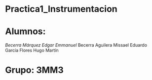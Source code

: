 # Practica1_Instrumentacion

# Alumnos:

*Becerra Márquez Edgar Emmanuel*
Becerra Aguilera Missael Eduardo
García Flores Hugo Martín 

# Grupo: 3MM3


